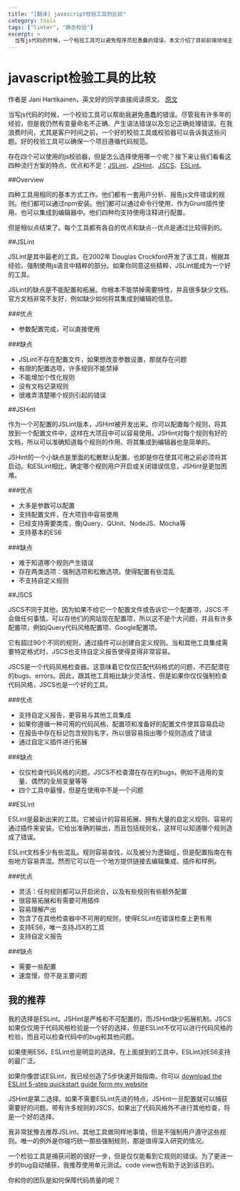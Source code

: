 ```yaml
---
title: "[翻译] javascript校验工具的比较"
category: tools
tags: ["linter", "静态校验"]
excerpt: >
  当写js代码的时候，一个校验工具可以避免程序员犯愚蠢的错误。本文介绍了目前前端领域主要的代码静态校验工具(JSLint、JSHint、JSCS、ESLint)，并分析各种工具的特点及利弊。
---
```


# javascript检验工具的比较

作者是 Jani Hartikainen，英文好的同学直接阅读原文。 [原文](http://www.sitepoint.com/comparison-javascript-linting-tools/)

当写js代码的时候，一个校验工具可以帮助我避免愚蠢的错误。尽管我有许多年的经验，但是我仍然有变量命名不正确、产生语法错误以及忘记正确处理错误。在我浪费时间，尤其是客户时间之前，一个好的校验工具或校验器可以告诉我这些问题。好的校验工具可以确保一个项目遵循代码规范。

存在四个可以使用的js校验器，但是怎么选择使用哪一个呢？接下来让我们看看这四种流行方案的特点、优点和不足：[JSLint](http://www.jslint.com/)、[JSHint](http://jshint.com/)、[JSCS](http://jscs.info/)、[ESLint](http://eslint.org/)。

##Overview

四种工具用相同的基本方式工作。他们都有一套用户分析、报告js文件错误的规则。他们都可以通过npm安装。他们都可以通过命令行使用、作为Grunt插件使用、也可以集成到编辑器中。他们四种均支持使用注释进行配置。

但是相似点结束了。每个工具都有各自的优点和缺点--优点是通过比较得到的。


##JSLint

JSLint是其中最老的工具。在2002年 Douglas Crockford开发了该工具，根据其经验，强制使用js语言中精粹的部分。如果你同意这些精粹，JSLint能成为一个好的工具。

JSLint的缺点是不能配置和拓展。你根本不能禁掉需要特性，并且很多缺少文档。官方文档非常不友好，例如缺少如何将其集成到编辑的信息。

###优点

* 参数配置完成，可以直接使用

###缺点

* JSLint不存在配置文件，如果想改变参数设置，那就存在问题
* 有限的配置选项，许多规则不能禁掉
* 不能增加个性化规则
* 没有文档记录规则
* 很难弄清楚哪个规则引起的错误


##JSHint

作为一个可配置的JSLint版本，JSHint被开发出来。你可以配置每个规则，将其放到一个配置文件中，这样在大项目中可以容易使用。JSHint对每个规则有好的文档，所以可以准确知道每个规则的作用。将其集成到编辑器也是简单的。

JSHint的一个小缺点是里面的松散默认配置。也即是你在使其可用之前必须将其启动。和ESLint相比，确定哪个规则用户开启或关闭错误信息，JSHint是更加困难。

###优点

* 大多是参数可以配置
* 支持配置文件，在大项目中容易使用
* 已经支持需要类库，像jQuery、QUnit、NodeJS、Mocha等
* 支持基本的ES6

###缺点

* 难于知道哪个规则产生错误
* 存在两类选项：强制选项和松散选项。使得配置有些混乱
* 不支持自定义规则

##JSCS

JSCS不同于其他，因为如果不给它一个配置文件或告诉它一个配置项，JSCS
不会做任何事情。可以存他们的网站现在配置项，所以这不是个大问题，并且有许多配置项，例如jQuery代码风格配置项、Google配置项。

它有超过90个不同的规则，通过插件可以创建自定义规则。当和其他工具集成需要特定格式时，JSCS也支持自定义报告使得变得非常容易。

JSCS是一个代码风格检查器。这意味着它仅仅匹配代码格式的问题，不匹配潜在的bugs、errors。因此，跟其他工具相比缺少灵活性，但是如果你仅仅强制检查代码风格，JSCS也是一个好的工具。

###优点

* 支持自定义报告，更容易与其他工具集成
* 如果你遵循一种可用的代码风格，配置项和准备好的配置文件使其容易启动
* 在报告中存在标记包含规则名字，所以很容易指出哪个规则造成了错误
* 通过自定义插件进行拓展

###缺点

* 仅仅检查代码风格的问题。JSCS不检查潜在存在的bugs，例如不适用的变量、偶然的全局变量等等
* 四个工具中最慢，但是在使用中不是一个问题


##ESLint

ESLint是最新出来的工具。它被设计的容易拓展、拥有大量的自定义规则、容易的通过插件来安装。它给出准确的输出，而且包括规则名，这样可以知道哪个规则造成了错误。

ESLint文档多少有些混乱。规则容易查找，以及被分为逻辑组，但是配置指南在有些地方容易弄混。然而它可以在一个地方提供链接去编辑集成、插件和样例。

###优点

* 灵活：任何规则都可以开启闭合，以及有些规则有些额外配置
* 很容易拓展和有需要可用插件
* 容易理解产出
* 包含了在其他检查器中不可用的规则，使得ESLint在错误检查上更有用
* 支持ES6，唯一支持JSX的工具
* 支持自定义报告

###缺点

* 需要一些配置
* 速度慢，但不是主要问题

## 我的推荐

我的选择是ESLint。JSHint是严格和不可配置的，而JSHint缺少拓展机制。JSCS如果仅仅用于代码风格检验是一个好的选择，但是ESLint不仅可以进行代码风格的检验，而且可以检查代码中的bug和其他问题。

如果使用ES6，ESLint也是明显的选择。在上面提到的工具中，ESLint对ES6支持的最广泛。

如果你像尝试ESLint，我已经创造了5步快速开始指南。你可以 [download the ESLint 5-step quickstart guide form my website](http://codeutopia.net/blog/h/get-eslint-guide/)

JSHint是第二选择。如果不需要ESLint先进的特点，JSHint一旦配置就可以捕获需要好的问题。带有许多规则的JSCS，如果出了代码风格外不进行其他检查，将是一个好的选择。

我非常犹豫去推荐JSLint。其他工具做同样地事情，但是不强制用户遵守这些规则。唯一的例外是你碰巧统一那些强制规则，那是值得深入研究的情况。

一个检验工具是捕获问题的很好一步，但是仅仅能看到它规则的错误。为了更进一步的bug自动捕获，我推荐使用单元测试。code view也有助于达到该目的。

你和你的团队是如何保障代码质量的呢？
